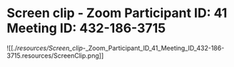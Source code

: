 # Screen clip - Zoom Participant ID: 41 Meeting ID: 432-186-3715

![[./_resources/Screen_clip_-_Zoom_Participant_ID_41_Meeting_ID_432-186-3715.resources/ScreenClip.png]]
